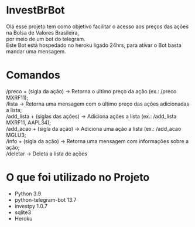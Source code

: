 # InvestBrBot #
Olá esse projeto tem como objetivo facilitar o acesso aos preços das ações na Bolsa de Valores Brasileira,<br/> por meio de um bot do telegram.<br/>
Este Bot está hospedado no heroku ligado 24hrs, para ativar o Bot basta mandar uma mensagem.

# Comandos #

/preco + (sigla da ação) -> Retorna o último preço da ação (ex.: /preco MXRF11); <br/>
/lista -> Retorna uma mensagem com o último preço das ações adicionadas a lista; <br/>
/add_lista + (siglas das ações) -> Adiciona ações a lista (ex.: /add_lista MXRF11, AAPL34); <br/>
/add_acao + (sigla da ação) -> Adiciona uma ação a lista (ex.: /add_acao MGLU3; <br/>
/info + (sigla da ação) -> Retorna uma mensagem com informações sobre a ação; <br/>
/deletar -> Deleta a lista de ações 

# O que foi utilizado no Projeto #
- Python 3.9
- python-telegram-bot 13.7
- investpy 1.0.7
- sqlite3
- Heroku
